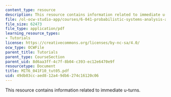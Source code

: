 ```yaml
---
content_type: resource
description: This resource contains information related to immediate u-turns.
file: /ol-ocw-studio-app/courses/6-041-probabilistic-systems-analysis-and-applied-probability-fall-2010/49db03ccaed812a49db6274c16120c06_MIT6_041F10_tut05.pdf
file_size: 62473
file_type: application/pdf
learning_resource_types:
- Tutorials
license: https://creativecommons.org/licenses/by-nc-sa/4.0/
ocw_type: OCWFile
parent_title: Tutorials
parent_type: CourseSection
parent_uid: 8d6aa3ff-4c7f-8b04-c393-ec12e6470e9f
resourcetype: Document
title: MIT6_041F10_tut05.pdf
uid: 49db03cc-aed8-12a4-9db6-274c16120c06
---
```

This resource contains information related to immediate u-turns.